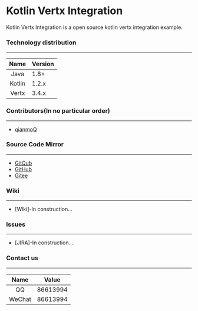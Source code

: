 # Kotlin Vertx Integration

Kotlin Vertx Integration is a open source kotlin vertx integration example.

### Technology distribution
    
---

|Name|Version|
|:---:|---|
|Java|1.8+|
|Kotlin|1.2.x|
|Vertx|3.4.x|

### Contributors(In no particular order)

---

- [qianmoQ](https://github.com/qianmoQ)

### Source Code Mirror

---

- [GitQub](https://gitqub.com/qianmoQ/kotlin-vertx-integration.git)
- [GitHub](https://github.com/qianmoQ/kotlin-vertx-integration.git)
- [Gitee](https://gitee.com/qianmoQ/kotlin-vertx-integration.git)

### Wiki

---

- [Wiki]-In construction...

### Issues

---

- [JIRA]-In construction...

### Contact us
    
---

|Name|Value|
|:---:|---|
|QQ|86613994|
|WeChat|86613994|
